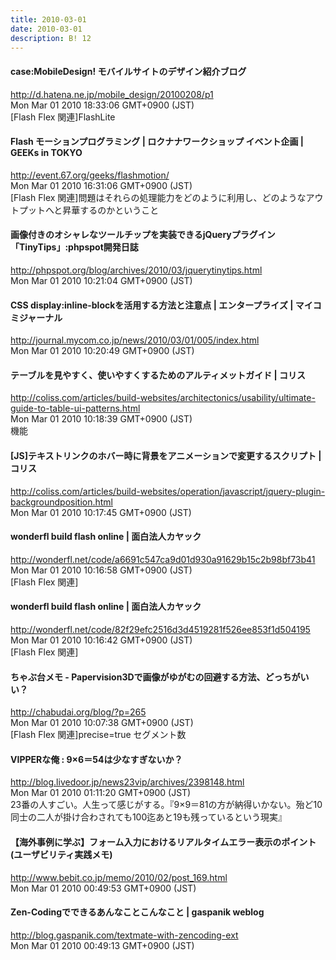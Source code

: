 ```yaml
---
title: 2010-03-01
date: 2010-03-01
description: B! 12
---
```


#### case:MobileDesign! モバイルサイトのデザイン紹介ブログ
http://d.hatena.ne.jp/mobile_design/20100208/p1<br>
Mon Mar 01 2010 18:33:06 GMT+0900 (JST)<br>
[Flash Flex 関連]FlashLite


#### Flash モーションプログラミング | ロクナナワークショップ イベント企画 | GEEKs in TOKYO
http://event.67.org/geeks/flashmotion/<br>
Mon Mar 01 2010 16:31:06 GMT+0900 (JST)<br>
[Flash Flex 関連]問題はそれらの処理能力をどのように利用し、どのようなアウトプットへと昇華するのかということ


#### 画像付きのオシャレなツールチップを実装できるjQueryプラグイン「TinyTips」:phpspot開発日誌
http://phpspot.org/blog/archives/2010/03/jquerytinytips.html<br>
Mon Mar 01 2010 10:21:04 GMT+0900 (JST)<br>


#### CSS display:inline-blockを活用する方法と注意点 | エンタープライズ | マイコミジャーナル
http://journal.mycom.co.jp/news/2010/03/01/005/index.html<br>
Mon Mar 01 2010 10:20:49 GMT+0900 (JST)<br>


####   テーブルを見やすく、使いやすくするためのアルティメットガイド | コリス
http://coliss.com/articles/build-websites/architectonics/usability/ultimate-guide-to-table-ui-patterns.html<br>
Mon Mar 01 2010 10:18:39 GMT+0900 (JST)<br>
機能


####   [JS]テキストリンクのホバー時に背景をアニメーションで変更するスクリプト | コリス
http://coliss.com/articles/build-websites/operation/javascript/jquery-plugin-backgroundposition.html<br>
Mon Mar 01 2010 10:17:45 GMT+0900 (JST)<br>


#### wonderfl build flash online | 面白法人カヤック
http://wonderfl.net/code/a6691c547ca9d01d930a91629b15c2b98bf73b41<br>
Mon Mar 01 2010 10:16:58 GMT+0900 (JST)<br>
[Flash Flex 関連]


#### wonderfl build flash online | 面白法人カヤック
http://wonderfl.net/code/82f29efc2516d3d4519281f526ee853f1d504195<br>
Mon Mar 01 2010 10:16:42 GMT+0900 (JST)<br>
[Flash Flex 関連]


#### ちゃぶ台メモ  -  Papervision3Dで画像がゆがむの回避する方法、どっちがいい？
http://chabudai.org/blog/?p=265<br>
Mon Mar 01 2010 10:07:38 GMT+0900 (JST)<br>
[Flash Flex 関連]precise=true セグメント数


#### VIPPERな俺 : 9×6＝54は少なすぎないか？
http://blog.livedoor.jp/news23vip/archives/2398148.html<br>
Mon Mar 01 2010 01:11:20 GMT+0900 (JST)<br>
23番の人すごい。人生って感じがする。『9×9＝81の方が納得いかない。殆ど10同士の二人が掛け合わされても100迄あと19も残っているという現実』


#### 【海外事例に学ぶ】フォーム入力におけるリアルタイムエラー表示のポイント (ユーザビリティ実践メモ)
http://www.bebit.co.jp/memo/2010/02/post_169.html<br>
Mon Mar 01 2010 00:49:53 GMT+0900 (JST)<br>


#### Zen-Codingでできるあんなことこんなこと  |  gaspanik weblog
http://blog.gaspanik.com/textmate-with-zencoding-ext<br>
Mon Mar 01 2010 00:49:13 GMT+0900 (JST)<br>


